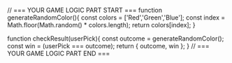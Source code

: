 // === YOUR GAME LOGIC PART START ===
function generateRandomColor(){
    const colors = ['Red','Green','Blue'];
    const index = Math.floor(Math.random() * colors.length);
    return colors[index];
}

function checkResult(userPick){
    const outcome = generateRandomColor();
    const win = (userPick === outcome);
    return { outcome, win };
}
// === YOUR GAME LOGIC PART END ===
